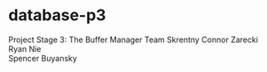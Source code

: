 database-p3
===========
Project Stage 3: The Buffer Manager
Team Skrentny
Connor Zarecki		<zarecki>	
Ryan Nie			<shuai>		
Spencer Buyansky	<buyansky>	
